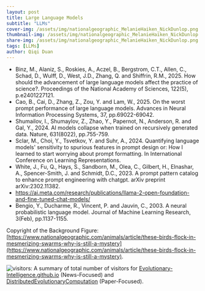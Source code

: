 ```yaml
---
layout: post
title: Large Language Models
subtitle: "LLMs"
cover-img: /assets/img/nationalgeographic_MelanieHaiken_NickDunlop.png
thumbnail-img: /assets/img/nationalgeographic_MelanieHaiken_NickDunlop.png
share-img: /assets/img/nationalgeographic_MelanieHaiken_NickDunlop.png
tags: [LLMs]
author: Qiqi Duan
---
```


- Binz, M., Alaniz, S., Roskies, A., Aczel, B., Bergstrom, C.T., Allen, C., Schad, D., Wulff, D., West, J.D., Zhang, Q. and Shiffrin, R.M., 2025.
  How should the advancement of large language models affect the practice of science?.
  Proceedings of the National Academy of Sciences, 122(5), p.e2401227121.
- Cao, B., Cai, D., Zhang, Z., Zou, Y. and Lam, W., 2025.
  On the worst prompt performance of large language models.
  Advances in Neural Information Processing Systems, 37, pp.69022-69042.
- Shumailov, I., Shumaylov, Z., Zhao, Y., Papernot, N., Anderson, R. and Gal, Y., 2024.
  AI models collapse when trained on recursively generated data.
  Nature, 631(8022), pp.755-759.
- Sclar, M., Choi, Y., Tsvetkov, Y. and Suhr, A., 2024.
  Quantifying language models' sensitivity to spurious features in prompt design or: How I learned to start worrying about prompt formatting.
  In International Conference on Learning Representations.
- White, J., Fu, Q., Hays, S., Sandborn, M., Olea, C., Gilbert, H., Elnashar, A., Spencer-Smith, J. and Schmidt, D.C., 2023.
  A prompt pattern catalog to enhance prompt engineering with chatgpt.
  arXiv preprint arXiv:2302.11382.
- https://ai.meta.com/research/publications/llama-2-open-foundation-and-fine-tuned-chat-models/
- Bengio, Y., Ducharme, R., Vincent, P. and Jauvin, C., 2003.
  A neural probabilistic language model.
  Journal of Machine Learning Research, 3(Feb), pp.1137-1155.

Copyright of the Background Figure:
[https://www.nationalgeographic.com/animals/article/these-birds-flock-in-mesmerizing-swarms-why-is-still-a-mystery](https://www.nationalgeographic.com/animals/article/these-birds-flock-in-mesmerizing-swarms-why-is-still-a-mystery).

![visitors](https://visitor-badge.laobi.icu/badge?page_id=Evolutionary-Intelligence.DistributedEvolutionaryComputation):
A summary of total number of visitors for
[Evolutionary-Intelligence.github.io](https://evolutionary-intelligence.github.io/)
(News-Focused) and
[DistributedEvolutionaryComputation](https://github.com/Evolutionary-Intelligence/DistributedEvolutionaryComputation)
(Paper-Focused).
